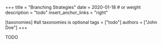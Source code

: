 +++
title = "Branching Strategies"
date = 2020-01-18 # or weight 
description = "todo"
insert_anchor_links = "right"

[taxonomies] #all taxonomies is optional
tags = ["todo"]
authors = ["John Doe"]
+++

TODO
